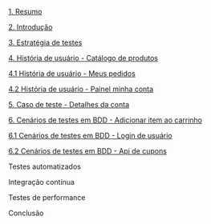 [1. Resumo](https://github.com/victor-fpereira/TCC-EBAC-QE/blob/main/Resumo.md)

[2. Introdução](https://github.com/victor-fpereira/TCC-EBAC-QE/blob/main/Introducao.md)

[3. Estratégia de testes](https://github.com/victor-fpereira/TCC-EBAC-QE/blob/main/Estrategia_de_testes.md)

[4. História de usuário - Catálogo de produtos](https://github.com/victor-fpereira/TCC-EBAC-QE/blob/main/historia_de_usuario/HU-Catalogo_de_produtos.md)

[4.1 História de usuário - Meus pedidos](https://github.com/victor-fpereira/TCC-EBAC-QE/blob/main/historia_de_usuario/HU-Meus_pedidos.md)

[4.2 História de usuário - Painel minha conta](https://github.com/victor-fpereira/TCC-EBAC-QE/blob/main/historia_de_usuario/HU-Painel_minha_conta.md)

[5. Caso de teste - Detalhes da conta](https://github.com/victor-fpereira/TCC-EBAC-QE/blob/main/casos_de_testes/TC-Detalhes_da_conta.md)

[6. Cenários de testes em BDD - Adicionar item ao carrinho](https://github.com/victor-fpereira/TCC-EBAC-QE/blob/main/cenarios_bdd/CT001-Adicionar_itens_ao_carrinho.md)

[6.1 Cenários de testes em BDD - Login de usuário](https://github.com/victor-fpereira/TCC-EBAC-QE/blob/main/cenarios_bdd/CT0002-Login_de_usuario.md)

[6.2 Cenários de testes em BDD - Api de cupons](https://github.com/victor-fpereira/TCC-EBAC-QE/blob/main/cenarios_bdd/CT0003-Api_de_cupons.md)



Testes automatizados

Integração contínua

Testes de performance

Conclusão
